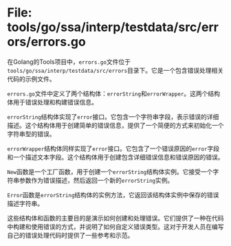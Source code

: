 # File: tools/go/ssa/interp/testdata/src/errors/errors.go

在Golang的Tools项目中，`errors.go`文件位于`tools/go/ssa/interp/testdata/src/errors`目录下。它是一个包含错误处理相关代码的示例文件。

`errors.go`文件中定义了两个结构体：`errorString`和`errorWrapper`。这两个结构体用于错误处理和构建错误信息。

`errorString`结构体实现了`error`接口。它包含一个字符串字段，表示错误的详细描述。这个结构体用于创建简单的错误信息，提供了一个简便的方式来初始化一个字符串型的错误。

`errorWrapper`结构体同样实现了`error`接口。它包含了一个错误原因的`error`字段和一个描述文本字段。这个结构体用于创建包含详细错误信息和错误原因的错误。

`New`函数是一个工厂函数，用于创建一个`errorString`结构体实例。它接受一个字符串参数作为错误描述，然后返回一个新的`errorString`实例。

`Error`函数是`errorString`结构体的实例方法，它返回该结构体实例中保存的错误描述字符串。

这些结构体和函数的主要目的是演示如何创建和处理错误。它们提供了一种在代码中构建和使用错误的方式，并说明了如何自定义错误类型。这对于开发人员在编写自己的错误处理代码时提供了一些参考和示范。

